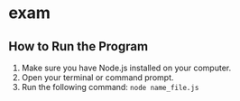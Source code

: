 # exam

## How to Run the Program

1. Make sure you have Node.js installed on your computer.
2. Open your terminal or command prompt.
3. Run the following command:
   `node name_file.js`
